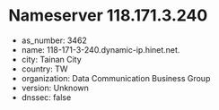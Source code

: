 # Nameserver 118.171.3.240

* as_number: 3462
* name: 118-171-3-240.dynamic-ip.hinet.net.
* city: Tainan City
* country: TW
* organization: Data Communication Business Group
* version: Unknown
* dnssec: false
